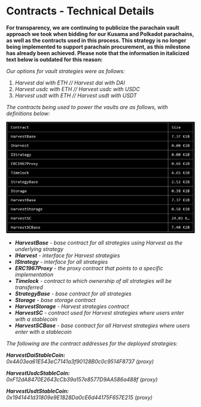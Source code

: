 # Contracts - Technical Details

**For transparency, we are continuing to publicize the parachain vault approach we took when bidding for our Kusama and 
Polkadot parachains, as well as the contracts used in this process. This strategy is no longer being implemented to 
support parachain procurement, as this milestone has already been achieved. Please note that the information in 
italicized text below is outdated for this reason:**

_Our options for vault strategies were as follows:_



1. _Harvest dai with ETH // Harvest dai with DAI_
2. _Harvest usdc with ETH // Harvest usdc with USDC_
3. _Harvest usdt with ETH // Harvest usdt with USDT_

_The contracts being used to power the vaults are as follows, with definitions below:_

![contracts_technical_details](contracts-technical-details.png)

* **_HarvestBase_** _- base contract for all strategies using Harvest as the underlying strategy_
* **_IHarvest_** _- interface for Harvest strategies_
* **_IStrategy_** _- interface for all strategies_
* **_ERC1967Proxy_** _- the proxy contract that points to a specific implementation_
* **_Timelock_** _- contract to which ownership of all strategies will be transferred_
* **_StrategyBase_** _- base contract for all strategies_
* **_Storage_** _- base storage contract_
* **_HarvestStorage_** _- Harvest strategies contract_
* **_HarvestSC_** _- contract used for Harvest strategies where users enter with a stablecoin_
* **_HarvestSCBase_** _- base contract for all Harvest strategies where users enter with a stablecoin_

_The following are the contract addresses for the deployed strategies:_

**_HarvestDaiStableCoin:_** _0x4A03ea61E543eC7141a3f90128B0c0c9514F8737 (proxy)_

**_HarvestUsdcStableCoin:_** _0xF12dA8470E2643cCb39a157e8577D9AA586a488f (proxy)_

**_HarvestUsdtStableCoin:_** _0x1941441d31809e9E1828Da0cE6d44175F657E215 (proxy)_